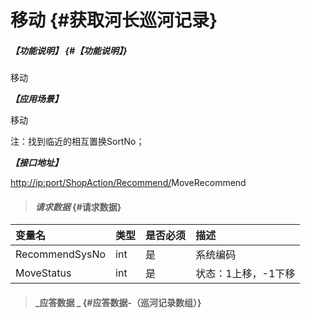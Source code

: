 # 移动 {#获取河长巡河记录}

##### _【功能说明】_ {#【功能说明】}

移动

_**【应用场景】**_

移动

注：找到临近的相互置换SortNo；

_**【接口地址】**_

[http://ip:port/ShopAction/Recommend/](http://ip:port/HMQuery/PatrolRiver/GetPatrolRivers)MoveRecommend

> #### _请求数据_ {#请求数据}

| 变量名 | 类型 | 是否必须 | 描述 |
| :--- | :--- | :--- | :--- |
| RecommendSysNo | int | 是 | 系统编码 |
| MoveStatus | int | 是 | 状态：1上移，-1下移 |

> #### _应答数据 _ {#应答数据-（巡河记录数组）}



